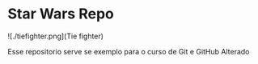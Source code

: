 # Star Wars Repo

![./tiefighter.png](Tie fighter)

Esse repositorio serve se exemplo para o curso de Git e GitHub Alterado